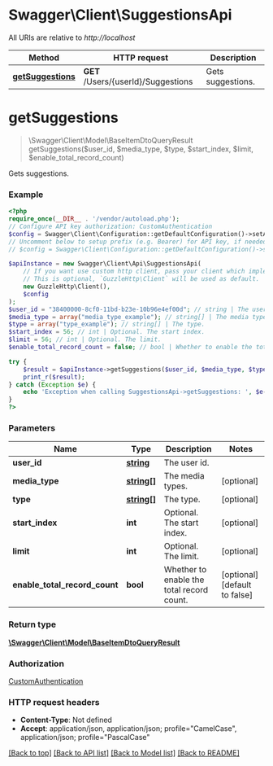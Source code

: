 # Swagger\Client\SuggestionsApi

All URIs are relative to *http://localhost*

Method | HTTP request | Description
------------- | ------------- | -------------
[**getSuggestions**](SuggestionsApi.md#getsuggestions) | **GET** /Users/{userId}/Suggestions | Gets suggestions.

# **getSuggestions**
> \Swagger\Client\Model\BaseItemDtoQueryResult getSuggestions($user_id, $media_type, $type, $start_index, $limit, $enable_total_record_count)

Gets suggestions.

### Example
```php
<?php
require_once(__DIR__ . '/vendor/autoload.php');
// Configure API key authorization: CustomAuthentication
$config = Swagger\Client\Configuration::getDefaultConfiguration()->setApiKey('X-Emby-Authorization', 'YOUR_API_KEY');
// Uncomment below to setup prefix (e.g. Bearer) for API key, if needed
// $config = Swagger\Client\Configuration::getDefaultConfiguration()->setApiKeyPrefix('X-Emby-Authorization', 'Bearer');

$apiInstance = new Swagger\Client\Api\SuggestionsApi(
    // If you want use custom http client, pass your client which implements `GuzzleHttp\ClientInterface`.
    // This is optional, `GuzzleHttp\Client` will be used as default.
    new GuzzleHttp\Client(),
    $config
);
$user_id = "38400000-8cf0-11bd-b23e-10b96e4ef00d"; // string | The user id.
$media_type = array("media_type_example"); // string[] | The media types.
$type = array("type_example"); // string[] | The type.
$start_index = 56; // int | Optional. The start index.
$limit = 56; // int | Optional. The limit.
$enable_total_record_count = false; // bool | Whether to enable the total record count.

try {
    $result = $apiInstance->getSuggestions($user_id, $media_type, $type, $start_index, $limit, $enable_total_record_count);
    print_r($result);
} catch (Exception $e) {
    echo 'Exception when calling SuggestionsApi->getSuggestions: ', $e->getMessage(), PHP_EOL;
}
?>
```

### Parameters

Name | Type | Description  | Notes
------------- | ------------- | ------------- | -------------
 **user_id** | [**string**](../Model/.md)| The user id. |
 **media_type** | [**string[]**](../Model/string.md)| The media types. | [optional]
 **type** | [**string[]**](../Model/string.md)| The type. | [optional]
 **start_index** | **int**| Optional. The start index. | [optional]
 **limit** | **int**| Optional. The limit. | [optional]
 **enable_total_record_count** | **bool**| Whether to enable the total record count. | [optional] [default to false]

### Return type

[**\Swagger\Client\Model\BaseItemDtoQueryResult**](../Model/BaseItemDtoQueryResult.md)

### Authorization

[CustomAuthentication](../../README.md#CustomAuthentication)

### HTTP request headers

 - **Content-Type**: Not defined
 - **Accept**: application/json, application/json; profile=\"CamelCase\", application/json; profile=\"PascalCase\"

[[Back to top]](#) [[Back to API list]](../../README.md#documentation-for-api-endpoints) [[Back to Model list]](../../README.md#documentation-for-models) [[Back to README]](../../README.md)

